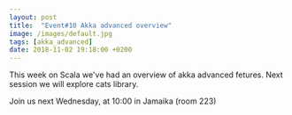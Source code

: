 ```yaml
---
layout: post
title:  "Event#10 Akka advanced overview"
image: /images/default.jpg
tags: [akka_advanced]
date: 2018-11-02 19:18:00 +0200
---
```


This week on Scala we've had an overview of akka advanced fetures. Next session we will explore cats library.[]()

Join us next Wednesday, at 10:00 in Jamaika (room 223)